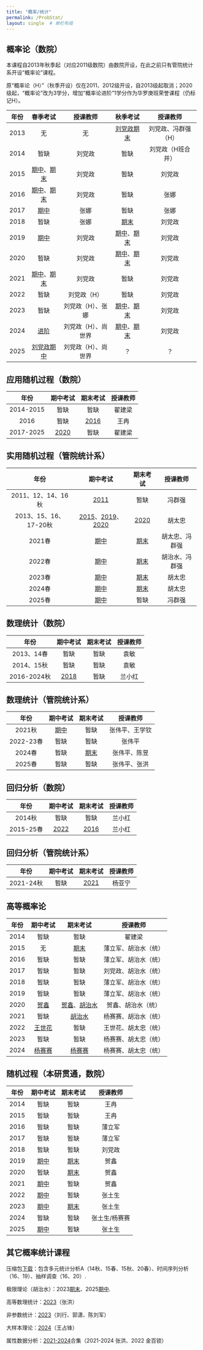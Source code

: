 ```yaml
---
title: "概率/统计"
permalink: /ProbStat/
layout: single  # 单栏布局
---
```


## 概率论（数院）

本课程自2013年秋季起（对应2011级数院）由数院开设，在此之前只有管院统计系开设“概率论”课程。

原“概率论（H）”（秋季开设）仅在2011、2012级开设，自2013级起取消；2020级起，“概率论”改为3学分，增加“概率论进阶”1学分作为华罗庚班荣誉课程（仍标记H）。

|年份|春季考试|授课教师|秋季考试|授课教师|
|:----:|:------------:|:----------------:|:------------:|:----------------:|
|2013| 无 | 无 | [刘党政期末](../USTC/2013Fprobfinal.pdf) | 刘党政、冯群强（H） |
|2014| 暂缺 | 刘党政 | 暂缺 | 刘党政（H班合并） |
|2015| [期中](../USTC/2015Sprobmid.pdf)、[期末](../USTC/2015Sprobfinal.pdf) | 刘党政 | 暂缺 | 刘党政 |
|2016| [期中](../USTC/2016Sprobmid.pdf)、[期末](../USTC/2016Sprobfinal.pdf) | 刘党政 | 暂缺 | 张娜 |
|2017| [期中](../USTC/2017Sprobmid.pdf) | 张娜 | 暂缺 | 张娜 |
|2018| 暂缺 | 张娜 | [期末](../USTC/2018Fprobfinal.pdf) | 刘党政 |
|2019| [期中](../USTC/2019Sprobmid.pdf) | 刘党政 | [期中](../USTC/2019Fprobmid.pdf)、[期末](../USTC/2019Fprobfinal.pdf) | 刘党政 |
|2020| 暂缺 | 刘党政 | [期中](../USTC/2020Fprobmid.pdf)、[期末](../USTC/2020Fprobfinal.pdf) | 刘党政 |
|2021| [期中](../USTC/2021Sprobmid.pdf)、[期末](../USTC/2021Sprobfinal.pdf) | 刘党政 | 暂缺 | 刘党政 |
|2022| 暂缺 | 刘党政（H） | 暂缺 | 刘党政 |
|2023| 暂缺 | 刘党政（H）、张娜 | [期中](../USTC/2023Fprobmid.pdf)、[期末](../USTC/2023Fprobfinal.pdf) | 刘党政 |
|2024| [进阶](../USTC/2024SprobHfinal.pdf) | 刘党政（H）、尚世界 | [期中](../USTC/2024Fprobmid.pdf)、[期末](../USTC/2024Fprobfinal.pdf) | 刘党政 |
|2025| [刘党政期中](../USTC/2025Sprobmid.pdf) | 刘党政（H）、尚世界 | ？ | ？|


## 应用随机过程（数院）

|年份|期中考试|期末考试|授课教师|
|:----:|:------------:|:------------:|:------------:|
|2014-2015| 暂缺 | 暂缺 | 翟建梁 |
|2016| 暂缺 | [2016](../USTC/2016appliedstochfinal.pdf) | 王冉 |
|2017-2025| [2020](../USTC/2020appliedstochmid.pdf) | 暂缺 | 翟建梁 |

## 实用随机过程（管院统计系）

|年份|期中考试|期末考试|授课教师|
|:----:|:------------:|:------------:|:------------:|
|2011、12、14、16秋| [2011](../USTC/2011Fstochmid.pdf)| 暂缺 | 冯群强 |
|2013、15、16、17-20秋| [2015](../USTC/2015Fstochmid.pdf)、[2019](../USTC/2019Fstoch.pdf)、[2020](../USTC/2020Fstochmid.pdf) | [2020](../USTC/2020Fstochfinal.pdf)  | 胡太忠 |
|2021春| [期中](../USTC/2021Sstochmid.pdf) | [期末](../USTC/2021SPfinal.pdf) | 胡太忠、冯群强 |
|2022春| [期中](../USTC/2022Sstochmid.pdf) | [期末](../USTC/2022SPfinal.pdf) | 胡治水、冯群强 |
|2023春| [期中](../USTC/2023SPmid.pdf) | [期末](../USTC/2023SPfinal.pdf) | 胡太忠 |
|2024春| [期中](../USTC/2024SPmid.pdf) | [期末](../USTC/2024SPfinal.pdf) | 胡太忠 |
|2025春| [期中](../USTC/2025SPmid.pdf) | 暂缺 | 冯群强 |

## 数理统计（数院）

|年份|期中考试|期末考试|授课教师|
|:----:|:------------:|:------------:|:------------:|
|2013、14春| 暂缺 | 暂缺 | 袁敏 |
|2014、15秋| 暂缺 | 暂缺 | 袁敏 |
|2016-2024秋| [2018](../USTC/2018Mstatmid.pdf) | 暂缺 | 兰小红 |

## 数理统计（管院统计系）

|年份|期中考试|期末考试|授课教师|
|:----:|:------------:|:------------:|:------------:|
|2021秋| [期中](../USTC/2021Sstatmid.pdf) | 暂缺 | 张伟平、王学钦 |
|2022-23春| 暂缺 | 暂缺 | 张伟平 |
|2024春| 暂缺 | [期末](../USTC/2024Sstatfinal.pdf) | 张伟平、陈昱 |
|2025春| 暂缺 | 暂缺 | 张伟平、张洪 |

## 回归分析（数院）

|年份|期中考试|期末考试|授课教师|
|:----:|:------------:|:------------:|:------------:|
|2014秋| 暂缺 | 暂缺 | 兰小红 |
|2015-25春| [2022](../USTC/2022Sregressionmid.pdf) | [2016](../USTC/2016Wregression.pdf) | 兰小红 |

## 回归分析（管院统计系）

|年份|期中考试|期末考试|授课教师|
|:----:|:------------:|:------------:|:------------:|
|2021-24秋| 暂缺 | [2021](../USTC/2021Sregressionfinal.pdf) | 杨亚宁 |


## 高等概率论

|年份|期中考试|期末考试|授课教师|
|:----:|:------------:|:------------:|:------------:|
|2014| 暂缺 | 暂缺 | 翟建梁 |
|2015| 无 | [期末](../USTC/2015advprobfinal.pdf) | 薄立军、胡治水（统） |
|2016| 暂缺 | 暂缺 | 薄立军、胡治水（统） |
|2017| 暂缺 | 暂缺 | 刘党政、胡治水（统） |
|2018| 暂缺 | 暂缺 | 薄立军、胡治水（统） |
|2019| 暂缺 | 暂缺 | 薄立军、胡治水（统） |
|2020| [贺鑫](../USTC/2020advprobmid.pdf) | [贺鑫](../USTC/2020advprobfinal.pdf)、[胡治水](../USTC/2020advprobfinal17.pdf) | 贺鑫、胡治水（统） |
|2021| 暂缺 | [胡治水](../USTC/2021advprobfinal17.pdf) | 杨赛赛、胡治水（统） |
|2022| [王世花](../USTC/2022advprobmid.pdf) | 暂缺 | 王世花、胡太忠（统） |
|2023| 暂缺 | 暂缺 | 杨赛赛、胡太忠（统） |
|2024| [杨赛赛](../USTC/2024advprobmid.pdf) | [杨赛赛](../USTC/2024advprobfinal.pdf) | 杨赛赛、胡太忠（统） |


## 随机过程（本研贯通，数院）

|年份|期中考试|期末考试|授课教师|
|:----:|:------------:|:------------:|:------------:|
|2014| 暂缺 | 暂缺 | 王冉 |
|2015| 暂缺 | 暂缺 | 王冉 |
|2016| 暂缺 | 暂缺 | 薄立军 |
|2017| 暂缺 | 暂缺 | 薄立军 |
|2018| 暂缺 | 暂缺 | 刘党政 |
|2019| [期中](../USTC/2019Stochmid.pdf) | [期末](../USTC/2019Stochfinal.pdf) | 贺鑫 |
|2020| 暂缺 | [期末](../USTC/2020Stochfinal.pdf) | 贺鑫 |
|2021| [期中](../USTC/2021Stochmid.pdf) | 暂缺 | 贺鑫 |
|2022| [期中](../USTC/2022Stochmid.pdf) | 暂缺 | 张土生 |
|2023| [期中](../USTC/2023Stochmid.pdf) | [期末](../USTC/2023Stochfinal.pdf) | 张土生 |
|2024| 暂缺 | 暂缺 | 张土生/杨赛赛 |
|2025| [期中](../USTC/2025Stochmid.pdf) | 暂缺 | 张土生 |

## 其它概率统计课程

压缩包[下载](../USTC/statistics.zip)：包含多元统计分析A（14秋、15春、15秋、20春）、时间序列分析（16、19）、抽样调查（16、20）.

极限理论（胡治水）：2023[期末](../USTC/2023problimitfinal.pdf)、2025[期中](../USTC/2025LTmid.pdf).

高等数理统计：[2023](../USTC/2023advstatfinal.pdf)（张洪）

非参数统计：[2023](../USTC/2023nonparastatfinal.pdf)（刘行、郭潇、陈刘军）

大样本理论：[2024](../USTC/2024largsample.pdf)（王占锋）

属性数据分析：[2021-2024](../USTC/2021-2024CDAfinal.pdf)合集（2021-2024 张洪、2022 金百锁）



